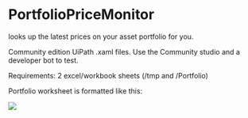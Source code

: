 # PortfolioPriceMonitor
looks up the latest prices on your asset portfolio for you. 

Community edition UiPath .xaml files. Use the Community studio and a developer bot to test. 

Requirements: 2 excel/workbook sheets (/tmp and /Portfolio)

Portfolio worksheet is formatted like this: 

<img src=https://imgur.com/a/oJeMV03>
